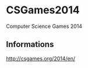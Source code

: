 CSGames2014
===========

Computer Science Games 2014



Informations
------------

http://csgames.org/2014/en/
